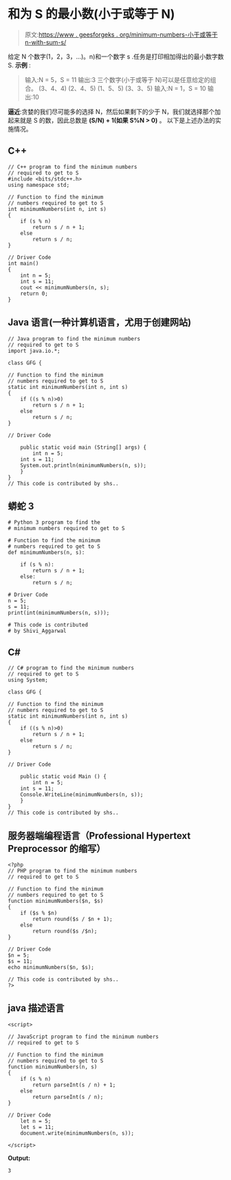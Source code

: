 # 和为 S 的最小数(小于或等于 N)

> 原文:[https://www . geesforgeks . org/minimum-numbers-小于或等于 n-with-sum-s/](https://www.geeksforgeeks.org/minimum-numbers-smaller-than-or-equal-to-n-with-sum-s/)

给定 N 个数字(1，2，3，…)。n)和一个数字 s .任务是打印相加得出的最小数字数 S.
**示例** :

> 输入:N = 5，S = 11
> 输出:3
> 三个数字(小于或等于 N)可以是任意给定的组合。
> (3、4、4)
> (2、4、5)
> (1、5、5)
> (3、3、5)
> 输入:N = 1，S = 10
> 输出:10

**逼近**:贪婪的我们尽可能多的选择 N，然后如果剩下的少于 N，我们就选择那个加起来就是 S 的数，因此总数是 **(S/N) + 1(如果 S%N > 0)** 。
以下是上述办法的实施情况。

## C++

```
// C++ program to find the minimum numbers
// required to get to S
#include <bits/stdc++.h>
using namespace std;

// Function to find the minimum
// numbers required to get to S
int minimumNumbers(int n, int s)
{
    if (s % n)
        return s / n + 1;
    else
        return s / n;
}

// Driver Code
int main()
{
    int n = 5;
    int s = 11;
    cout << minimumNumbers(n, s);
    return 0;
}
```

## Java 语言(一种计算机语言，尤用于创建网站)

```
// Java program to find the minimum numbers
// required to get to S
import java.io.*;

class GFG {

// Function to find the minimum
// numbers required to get to S
static int minimumNumbers(int n, int s)
{
    if ((s % n)>0)
        return s / n + 1;
    else
        return s / n;
}

// Driver Code

    public static void main (String[] args) {
        int n = 5;
    int s = 11;
    System.out.println(minimumNumbers(n, s));
    }
}
// This code is contributed by shs..
```

## 蟒蛇 3

```
# Python 3 program to find the
# minimum numbers required to get to S

# Function to find the minimum
# numbers required to get to S
def minimumNumbers(n, s):

    if (s % n):
        return s / n + 1;
    else:
        return s / n;

# Driver Code
n = 5;
s = 11;
print(int(minimumNumbers(n, s)));

# This code is contributed
# by Shivi_Aggarwal
```

## C#

```
// C# program to find the minimum numbers
// required to get to S
using System;

class GFG {

// Function to find the minimum
// numbers required to get to S
static int minimumNumbers(int n, int s)
{
    if ((s % n)>0)
        return s / n + 1;
    else
        return s / n;
}

// Driver Code

    public static void Main () {
        int n = 5;
    int s = 11;
    Console.WriteLine(minimumNumbers(n, s));
    }
}
// This code is contributed by shs..
```

## 服务器端编程语言（Professional Hypertext Preprocessor 的缩写）

```
<?php
// PHP program to find the minimum numbers
// required to get to S

// Function to find the minimum
// numbers required to get to S
function minimumNumbers($n, $s)
{
    if ($s % $n)
        return round($s / $n + 1);
    else
        return round($s /$n);
}

// Driver Code
$n = 5;
$s = 11;
echo minimumNumbers($n, $s);

// This code is contributed by shs..
?>
```

## java 描述语言

```
<script>

// JavaScript program to find the minimum numbers
// required to get to S

// Function to find the minimum
// numbers required to get to S
function minimumNumbers(n, s)
{
    if (s % n)
        return parseInt(s / n) + 1;
    else
        return parseInt(s / n);
}

// Driver Code
    let n = 5;
    let s = 11;
    document.write(minimumNumbers(n, s));

</script>
```

**Output:** 

```
3
```